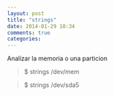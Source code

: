 ```yaml
---
layout: post
title: "strings"
date: 2014-01-29 18:34
comments: true
categories: 
---
```

Analizar la memoria o una particion 

>$ strings /dev/mem 

>$ strings /dev/sda5

